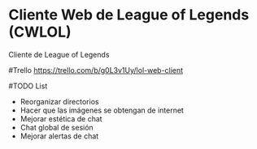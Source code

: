 # Cliente Web de League of Legends (CWLOL)
Cliente de League of Legends

#Trello
https://trello.com/b/g0L3v1Uy/lol-web-client

#TODO List

- Reorganizar directorios
- Hacer que las imágenes se obtengan de internet
- Mejorar estética de chat
- Chat global de sesión
- Mejorar alertas de chat
